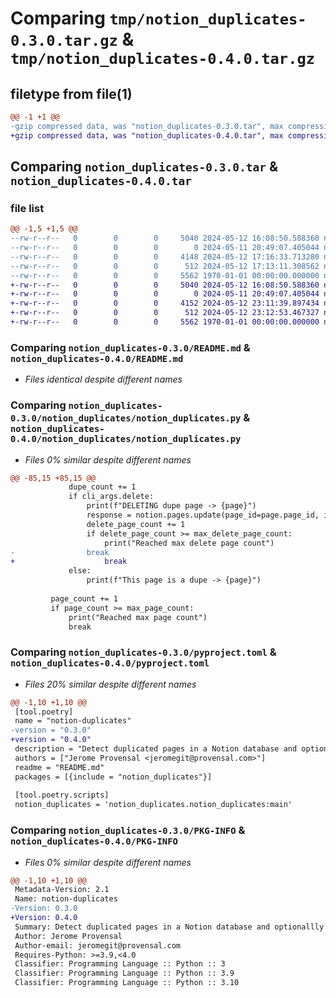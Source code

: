 # Comparing `tmp/notion_duplicates-0.3.0.tar.gz` & `tmp/notion_duplicates-0.4.0.tar.gz`

## filetype from file(1)

```diff
@@ -1 +1 @@
-gzip compressed data, was "notion_duplicates-0.3.0.tar", max compression
+gzip compressed data, was "notion_duplicates-0.4.0.tar", max compression
```

## Comparing `notion_duplicates-0.3.0.tar` & `notion_duplicates-0.4.0.tar`

### file list

```diff
@@ -1,5 +1,5 @@
--rw-r--r--   0        0        0     5040 2024-05-12 16:08:50.588360 notion_duplicates-0.3.0/README.md
--rw-r--r--   0        0        0        0 2024-05-11 20:49:07.405044 notion_duplicates-0.3.0/notion_duplicates/__init__.py
--rw-r--r--   0        0        0     4148 2024-05-12 17:16:33.713280 notion_duplicates-0.3.0/notion_duplicates/notion_duplicates.py
--rw-r--r--   0        0        0      512 2024-05-12 17:13:11.308562 notion_duplicates-0.3.0/pyproject.toml
--rw-r--r--   0        0        0     5562 1970-01-01 00:00:00.000000 notion_duplicates-0.3.0/PKG-INFO
+-rw-r--r--   0        0        0     5040 2024-05-12 16:08:50.588360 notion_duplicates-0.4.0/README.md
+-rw-r--r--   0        0        0        0 2024-05-11 20:49:07.405044 notion_duplicates-0.4.0/notion_duplicates/__init__.py
+-rw-r--r--   0        0        0     4152 2024-05-12 23:11:39.897434 notion_duplicates-0.4.0/notion_duplicates/notion_duplicates.py
+-rw-r--r--   0        0        0      512 2024-05-12 23:12:53.467327 notion_duplicates-0.4.0/pyproject.toml
+-rw-r--r--   0        0        0     5562 1970-01-01 00:00:00.000000 notion_duplicates-0.4.0/PKG-INFO
```

### Comparing `notion_duplicates-0.3.0/README.md` & `notion_duplicates-0.4.0/README.md`

 * *Files identical despite different names*

### Comparing `notion_duplicates-0.3.0/notion_duplicates/notion_duplicates.py` & `notion_duplicates-0.4.0/notion_duplicates/notion_duplicates.py`

 * *Files 0% similar despite different names*

```diff
@@ -85,15 +85,15 @@
             dupe_count += 1
             if cli_args.delete:
                 print(f"DELETING dupe page -> {page}")
                 response = notion.pages.update(page_id=page.page_id, in_trash=True)
                 delete_page_count += 1
                 if delete_page_count >= max_delete_page_count:
                     print("Reached max delete page count")
-                break
+                    break
             else:
                 print(f"This page is a dupe -> {page}")
 
         page_count += 1
         if page_count >= max_page_count:
             print("Reached max page count")
             break
```

### Comparing `notion_duplicates-0.3.0/pyproject.toml` & `notion_duplicates-0.4.0/pyproject.toml`

 * *Files 20% similar despite different names*

```diff
@@ -1,10 +1,10 @@
 [tool.poetry]
 name = "notion-duplicates"
-version = "0.3.0"
+version = "0.4.0"
 description = "Detect duplicated pages in a Notion database and optionallly delete them"
 authors = ["Jerome Provensal <jeromegit@provensal.com>"]
 readme = "README.md"
 packages = [{include = "notion_duplicates"}]
 
 [tool.poetry.scripts]
 notion_duplicates = 'notion_duplicates.notion_duplicates:main'
```

### Comparing `notion_duplicates-0.3.0/PKG-INFO` & `notion_duplicates-0.4.0/PKG-INFO`

 * *Files 0% similar despite different names*

```diff
@@ -1,10 +1,10 @@
 Metadata-Version: 2.1
 Name: notion-duplicates
-Version: 0.3.0
+Version: 0.4.0
 Summary: Detect duplicated pages in a Notion database and optionallly delete them
 Author: Jerome Provensal
 Author-email: jeromegit@provensal.com
 Requires-Python: >=3.9,<4.0
 Classifier: Programming Language :: Python :: 3
 Classifier: Programming Language :: Python :: 3.9
 Classifier: Programming Language :: Python :: 3.10
```

